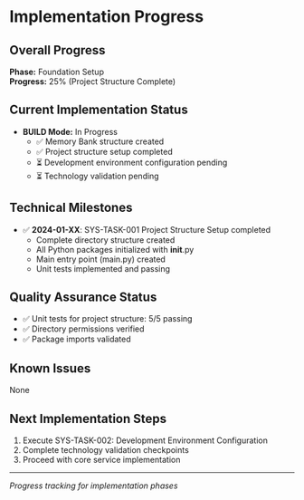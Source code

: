 # Implementation Progress

## Overall Progress
**Phase:** Foundation Setup  
**Progress:** 25% (Project Structure Complete)

## Current Implementation Status
- **BUILD Mode:** In Progress
  - ✅ Memory Bank structure created
  - ✅ Project structure setup completed
  - ⏳ Development environment configuration pending
  - ⏳ Technology validation pending

## Technical Milestones
- ✅ **2024-01-XX**: SYS-TASK-001 Project Structure Setup completed
  - Complete directory structure created
  - All Python packages initialized with __init__.py
  - Main entry point (main.py) created
  - Unit tests implemented and passing

## Quality Assurance Status
- ✅ Unit tests for project structure: 5/5 passing
- ✅ Directory permissions verified
- ✅ Package imports validated

## Known Issues
None

## Next Implementation Steps
1. Execute SYS-TASK-002: Development Environment Configuration
2. Complete technology validation checkpoints
3. Proceed with core service implementation

---
*Progress tracking for implementation phases*